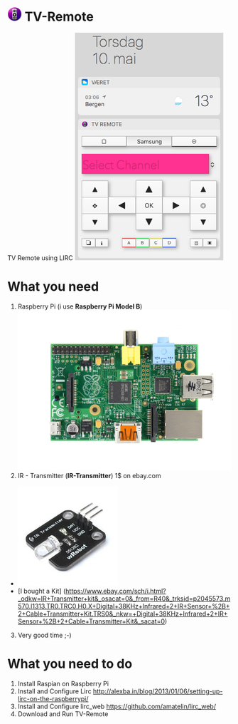 #  ![Logo](https://github.com/bjarnet3/TV-Remote/blob/master/TV%20Remote/Assets.xcassets/AppIcon.appiconset/macOS_32pt_%401x.png  )             TV-Remote
TV Remote using LIRC
![Screenshot of TV-Remote](https://github.com/bjarnet3/TV-Remote/blob/master/_resources/Screenshot_of_TV-Remote.png) 
# What you need
1. Raspberry Pi (i use **Raspberry Pi Model B**)
![Raspberry Pi Model B](https://github.com/bjarnet3/TV-Remote/blob/master/_resources/raspberry-pi-rev_b.jpg)
2. IR - Transmitter (**IR-Transmitter**) 1$ on ebay.com
- ![Single IR-Transmitter](https://github.com/bjarnet3/TV-Remote/blob/master/_resources/ir-transmitter.jpg) 
- [I bought a Kit] (https://www.ebay.com/sch/i.html?_odkw=IR+Transmitter+kit&_osacat=0&_from=R40&_trksid=p2045573.m570.l1313.TR0.TRC0.H0.X+Digital+38KHz+Infrared+2+IR+Sensor+%2B+2+Cable+Transmitter+Kit.TRS0&_nkw=+Digital+38KHz+Infrared+2+IR+Sensor+%2B+2+Cable+Transmitter+Kit&_sacat=0)
3. Very good time ;-)

# What you need to do
1. Install Raspian on Raspberry Pi
2. Install and Configure Lirc
http://alexba.in/blog/2013/01/06/setting-up-lirc-on-the-raspberrypi/
3. Install and Configure lirc_web
https://github.com/amatelin/lirc_web/
4. Download and Run TV-Remote
